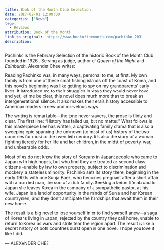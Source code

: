 ```yaml
---
title: Book of the Month Club Selection
date: 2017-02-01 12:00:00
categories: ["News"]
tags:
  - Reviews
attribution: Book of the Month
link_to_original: 'https://www.bookofthemonth.com/pachinko-203'
description:
---
```



Pachinko is the February Selection of the historic Book of the Month Club founded in 1926 . Serving as judge, author of *Queen of the Night* and *Edinburgh*, Alexander Chee writes:

Reading Pachinko was, in many ways, personal to me, at first. My own family is from one of these small fishing islands off the coast of Korea, and this novel’s beginning was like getting to spy on my grandparents’ early lives. It introduced me to their struggles in ways they would never have—and yet, let me be clear, this novel does much more than to break an intergenerational silence. It also makes their era’s history accessible to American readers in new and marvelous ways.

The writing is remarkable—the tone never wavers, the prose is flinty and clear. The first line: “History has failed us, but no matter.” What follows is this masterpiece Lee has written, a captivating family drama that is also a sweeping epic spanning the unknown (to most of us) history of the two countries for most of the twentieth century. It’s also the story of a woman fighting fiercely for her life and her children, in the midst of poverty, war, and unbearable odds.

Most of us do not know the story of Koreans in Japan; people who came to Japan with high hopes, but who find they are treated as second class citizens –unable by law to own property, subject to discrimination and mockery, a stateless minority. Pachinko sets its story there, beginning in the early 1900s with one Sunja Baek, who becomes pregnant after a short affair with a married man, the son of a rich family. Seeking a better life abroad in Japan she leaves Korea in the company of a sympathetic pastor, as his wife. Japan is a land of opportunity in the minds of Sunja and her Korean countrymen, and they don’t anticipate the hardships that await them in their new home.

The result is a big novel to lose yourself in or to find yourself anew—a saga of Koreans living in Japan, rejected by the country they call home, unable to return to Korea as wars and strife tear the region apart. The result is like a secret history of both countries burst open in one novel. I hope you love it like I did.

— ALEXANDER CHEE
